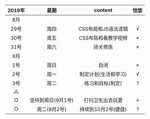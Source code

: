 
2019年 | 星期 | content | 恰饭
 :-: | :-: | :-: | :-:
8月 |  |  | 
29号 | 周四 | CSS布局和JS语法逻辑 | √
30号 | 周五 | CSS布局和看教学视频 | ×
31号 | 周六 | 闭关修炼 |×
9月 |  |  | 
1号 | 周日 | 自闭 | ×
2号 | 周一 | 制定计划(生活和学习) |√
3号 | 周二 | 练习和目标(制定) |？
△ |  |  |
○ | 坚持到周日(9月1号) | 打扫卫生出去玩耍 | ×
○ | 周二(9月2号) | 持续到10月2号(键盘) |？
